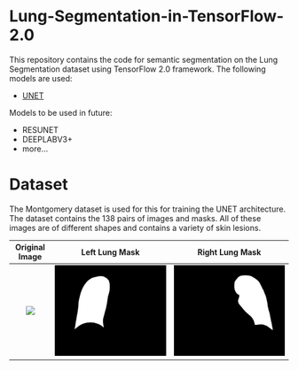 # Lung-Segmentation-in-TensorFlow-2.0

This repository contains the code for semantic segmentation on the Lung Segmentation dataset using TensorFlow 2.0 framework.
The following models are used:
- [UNET](https://arxiv.org/abs/1505.04597)

Models to be used in future:
- RESUNET
- DEEPLABV3+
- more...

# Dataset
The Montgomery dataset is used for this for training the UNET architecture. The dataset contains the 138 pairs of images and masks. All of these images are of different shapes and contains a variety of skin lesions.

Original Image             |  Left Lung Mask           |  Right Lung Mask
:-------------------------:|:-------------------------:|:-------------------------:
![](img/image.png)  |  ![](img/left_mask.png) |  ![](img/right_mask.png)
